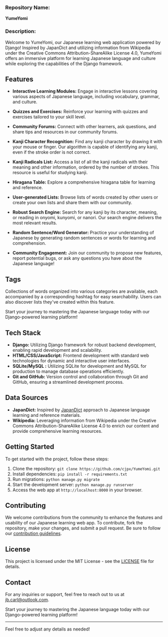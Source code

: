 ### Repository Name:
**YumeYomi**

### Description:
Welcome to YumeYomi, our Japanese learning web application powered by Django! Inspired by JapanDict and utilizing information from Wikipedia under the Creative Commons Attribution-ShareAlike License 4.0, YumeYomi offers an immersive platform for learning Japanese language and culture while exploring the capabilities of the Django framework.

## Features

- **Interactive Learning Modules:** Engage in interactive lessons covering various aspects of Japanese language, including vocabulary, grammar, and culture.
- **Quizzes and Exercises:** Reinforce your learning with quizzes and exercises tailored to your skill level.
- **Community Forums:** Connect with other learners, ask questions, and share tips and resources in our community forums.

- **Kanji Character Recognition:** Find any kanji character by drawing it with your mouse or finger. Our algorithm is capable of identifying any kanji, even if the stroke order is not correct.
- **Kanji Radicals List:** Access a list of all the kanji radicals with their meaning and other information, ordered by the number of strokes. This resource is useful for studying kanji.
- **Hiragana Table:** Explore a comprehensive hiragana table for learning and reference.
- **User-generated Lists:** Browse lists of words created by other users or create your own lists and share them with our community.
- **Robust Search Engine:** Search for any kanji by its character, meaning, or reading in onyomi, kunyomi, or nanori. Our search engine delivers the most relevant results.
- **Random Sentence/Word Generator:** Practice your understanding of Japanese by generating random sentences or words for learning and comprehension.
- **Community Engagement:** Join our community to propose new features, report potential bugs, or ask any questions you have about the Japanese language!

## Tags

Collections of words organized into various categories are available, each accompanied by a corresponding hashtag for easy searchability. Users can also discover lists they've created within this feature.

Start your journey to mastering the Japanese language today with our Django-powered learning platform!

## Tech Stack

- **Django:** Utilizing Django framework for robust backend development, enabling rapid development and scalability.
- **HTML/CSS/JavaScript:** Frontend development with standard web technologies for dynamic and interactive user interfaces.
- **SQLite/MySQL :** Utilizing SQLite for development and MySQL for production to manage database operations efficiently.
- **Git and GitHub:** Version control and collaboration through Git and GitHub, ensuring a streamlined development process.

## Data Sources

- **JapanDict:** Inspired by [JapanDict](https://www.japandict.com/) approach to Japanese language learning and reference materials.
- **Wikipedia:** Leveraging information from Wikipedia under the Creative Commons Attribution-ShareAlike License 4.0 to enrich our content and provide comprehensive learning resources.

## Getting Started

To get started with the project, follow these steps:

1. Clone the repository: `git clone https://github.com/cjpx/YumeYomi.git`
2. Install dependencies: `pip install -r requirements.txt`
3. Run migrations: `python manage.py migrate`
4. Start the development server: `python manage.py runserver`
5. Access the web app at `http://localhost:8000` in your browser.

## Contributing

We welcome contributions from the community to enhance the features and usability of our Japanese learning web app. To contribute, fork the repository, make your changes, and submit a pull request. Be sure to follow our [contribution guidelines](CONTRIBUTING.md).

## License

This project is licensed under the MIT License - see the [LICENSE](LICENSE) file for details.


## Contact

For any inquiries or support, feel free to reach out to us at [jb.carl@outlook.com](mailto:jb.carl@outlook.com).

Start your journey to mastering the Japanese language today with our Django-powered learning platform!

---

Feel free to adjust any details as needed!